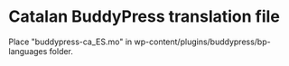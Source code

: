 # Catalan BuddyPress translation file
Place "buddypress-ca_ES.mo" in wp-content/plugins/buddypress/bp-languages folder.
